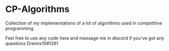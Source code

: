 # CP-Algorithms
Collection of my implementations of a lot of algorithms used in competitive programming

Feel free to use any code here and message me in discord if you've got any questions 
Dremix10#1261


